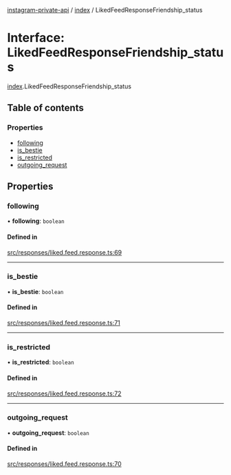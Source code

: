 [instagram-private-api](../../README.md) / [index](../../modules/index.md) / LikedFeedResponseFriendship_status

# Interface: LikedFeedResponseFriendship\_status

[index](../../modules/index.md).LikedFeedResponseFriendship_status

## Table of contents

### Properties

- [following](LikedFeedResponseFriendship_status.md#following)
- [is\_bestie](LikedFeedResponseFriendship_status.md#is_bestie)
- [is\_restricted](LikedFeedResponseFriendship_status.md#is_restricted)
- [outgoing\_request](LikedFeedResponseFriendship_status.md#outgoing_request)

## Properties

### following

• **following**: `boolean`

#### Defined in

[src/responses/liked.feed.response.ts:69](https://github.com/Nerixyz/instagram-private-api/blob/0e0721c/src/responses/liked.feed.response.ts#L69)

___

### is\_bestie

• **is\_bestie**: `boolean`

#### Defined in

[src/responses/liked.feed.response.ts:71](https://github.com/Nerixyz/instagram-private-api/blob/0e0721c/src/responses/liked.feed.response.ts#L71)

___

### is\_restricted

• **is\_restricted**: `boolean`

#### Defined in

[src/responses/liked.feed.response.ts:72](https://github.com/Nerixyz/instagram-private-api/blob/0e0721c/src/responses/liked.feed.response.ts#L72)

___

### outgoing\_request

• **outgoing\_request**: `boolean`

#### Defined in

[src/responses/liked.feed.response.ts:70](https://github.com/Nerixyz/instagram-private-api/blob/0e0721c/src/responses/liked.feed.response.ts#L70)
